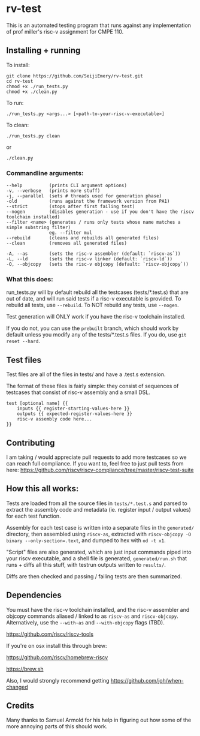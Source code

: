 # rv-test

This is an automated testing program that runs against any implementation of prof miller's risc-v assignment for CMPE 110.

## Installing + running

To install:
	
	git clone https://github.com/SeijiEmery/rv-test.git
	cd rv-test
	chmod +x ./run_tests.py
	chmod +x ./clean.py
	
To run:
	
	./run_tests.py <args...> [<path-to-your-risc-v-executable>]
	
To clean:

	./run_tests.py clean
	
or

	./clean.py

### Commandline arguments:
	
	--help 			(prints CLI argument options)
	-v, --verbose 	(prints more stuff)
	-j, --parallel 	(sets # threads used for generation phase)
	-old 			(runs against the framework version from PA1)
	--strict 		(stops after first failing test)
	--nogen 		(disables generation - use if you don't have the riscv toolchain installed)
	--filter <name> (generates / runs only tests whose name matches a simple substring filter)
					eg. --filter mul
	--rebuild 		(cleans and rebuilds all generated files)
	--clean 		(removes all generated files)

	-A, --as		(sets the risc-v assembler (default: `riscv-as`))
	-L, --ld 		(sets the risc-v linker (default: `riscv-ld`))
	-O, --objcopy 	(sets the risc-v objcopy (default: `riscv-objcopy`))

### What this does:

run_tests.py will by default rebuild all the testcases (tests/\*.test.s) that are out of date, and will run said tests if a risc-v executable is provided. To rebuild all tests, use `--rebuild`. To NOT rebuild any tests, use `--nogen`.

Test generation will ONLY work if you have the risc-v toolchain installed.

If you do not, you can use the `prebuilt` branch, which should work by default unless you modify any of the tests/\*.test.s files. If you do, use `git reset --hard`.

## Test files

Test files are all of the files in tests/ and have a .test.s extension.

The format of these files is fairly simple: they consist of sequences of testcases that consist of risc-v assembly and a small DSL.

	test [optional name] {{
		inputs {{ register-starting-values-here }}
		outputs {{ expected-register-values-here }}
		risc-v assembly code here...
	}}
	
## Contributing

I am taking / would appreciate pull requests to add more testcases so we can reach full compliance. If you want to, feel free to just pull tests from here: <https://github.com/riscv/riscv-compliance/tree/master/riscv-test-suite>

## How this all works:

Tests are loaded from all the source files in `tests/*.test.s` and parsed to extract the assembly code and metadata (ie. register input / output values) for each test function.

Assembly for each test case is written into a separate files in the `generated/` directory, then assembled using `riscv-as`, extracted with `riscv-objcopy -O binary --only-section=.text`, and dumped to hex with `od -t x1`. 

"Script" files are also generated, which are just input commands piped into your riscv executable, and a shell file is generated, `generated/run.sh` that runs + diffs all this stuff, with testrun outputs written to `results/`.

Diffs are then checked and passing / failing tests are then summarized.

## Dependencies

You must have the risc-v toolchain installed, and the risc-v assembler and objcopy commands aliased / linked to as `riscv-as` and `riscv-objcopy`. Alternatively, use the `--with-as` and `--with-objcopy` flags (TBD).

<https://github.com/riscv/riscv-tools>

If you're on osx install this through brew:

<https://github.com/riscv/homebrew-riscv>

<https://brew.sh>

Also, I would strongly recommend getting <https://github.com/joh/when-changed>

## Credits

Many thanks to Samuel Armold for his help in figuring out how some of the more annoying parts of this should work.
